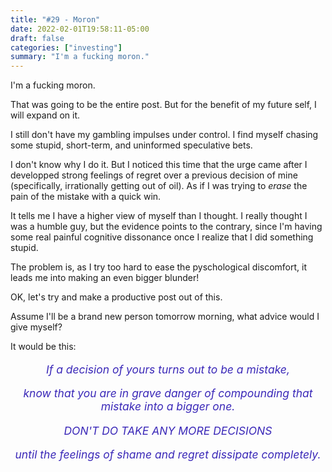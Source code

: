 ```yaml
---
title: "#29 - Moron"
date: 2022-02-01T19:58:11-05:00
draft: false
categories: ["investing"]
summary: "I'm a fucking moron."
---
```


I'm a fucking moron. 

That was going to be the entire post. But for the benefit of my future self, I will expand on it.

I still don't have my gambling impulses under control. I find myself chasing some stupid, short-term, and uninformed speculative bets. 

I don't know why I do it. But I noticed this time that the urge came after I developped strong feelings of regret over a previous decision of mine (specifically, irrationally getting out of oil). As if I was trying to _erase_ the pain of the mistake with a quick win.

It tells me I have a higher view of myself than I thought. I really thought I was a humble guy, but the evidence points to the contrary, since I'm having some real painful cognitive dissonance once I realize that I did something stupid. 

The problem is, as I try too hard to ease the pyschological discomfort, it leads me into making an even bigger blunder!

OK, let's try and make a productive post out of this.

Assume I'll be a brand new person tomorrow morning, what advice would I give myself? 

It would be this:

<div style="color:#3A28B8; text-align:center; font-size:125%">

_If a decision of yours turns out to be a mistake,_

_know that you are in grave danger of compounding that mistake into a bigger one._

_DON'T DO TAKE ANY MORE DECISIONS_

_until the feelings of shame and regret dissipate completely._

</div>
